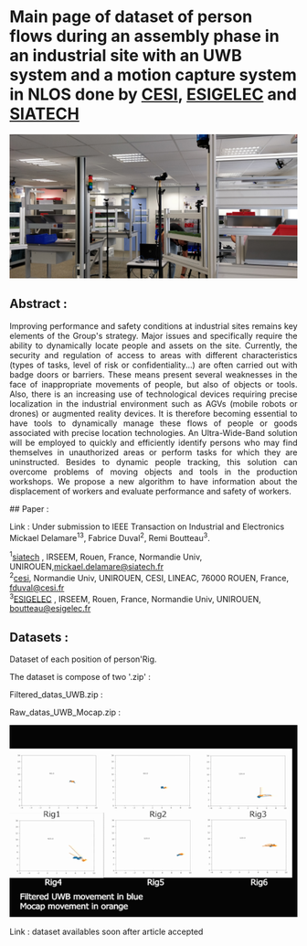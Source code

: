 # Main page of dataset of person flows during an assembly phase in an industrial site with an UWB system and a motion capture system in NLOS done by [CESI](https://www.cesi.fr/), [ESIGELEC](https://www.esigelec.fr/) and [SIATECH](https://www.siatech.fr/)

<p align="center">
<img src="Front_view.jpg" width="600">
</p>


## Abstract :
<p style="text-align:justify";>
Improving performance and safety conditions at industrial sites remains key elements of the Group's strategy.
Major issues and specifically require the ability to dynamically locate people and assets on the site. Currently, the security and regulation of access to areas with different characteristics (types of tasks, level of risk or confidentiality...) are often carried out with badge doors or barriers. These means present several weaknesses in the face of inappropriate movements of people, but also of objects or tools. Also, there is an increasing use of technological devices requiring precise localization in the industrial environment such as AGVs (mobile robots or drones) or augmented reality devices.
It is therefore becoming essential to have tools to dynamically manage these flows of people or goods associated with precise location technologies. An Ultra-Wide-Band solution will be employed to quickly and efficiently identify persons who may find themselves in unauthorized areas or perform tasks for which they are uninstructed.
Besides to dynamic people tracking, this solution can overcome problems of moving objects and tools in the production workshops. We propose a new algorithm to have information about the displacement of workers and evaluate performance and safety of workers.</p>
## Paper :

Link : Under submission to IEEE Transaction on Industrial and Electronics
Mickael Delamare<sup>1</sup><sup>3</sup>, Fabrice Duval<sup>2</sup>, Remi Boutteau<sup>3</sup>.  

 
<sup>1</sup>[siatech](https://www.siatech.fr/) , IRSEEM, Rouen, France, Normandie Univ, UNIROUEN,mickael.delamare@siatech.fr   
<sup>2</sup>[cesi](http://www.cesi.fr.),   Normandie Univ, UNIROUEN, CESI, LINEAC, 76000 ROUEN, France, fduval@cesi.fr   
<sup>3</sup>[ESIGELEC](http://www.esigelec.fr/) , IRSEEM, Rouen, France, Normandie Univ, UNIROUEN, boutteau@esigelec.fr


## Datasets :

Dataset of each position of person'Rig.

The dataset is compose of two '.zip' : 

Filtered_datas_UWB.zip : 

Raw_datas_UWB_Mocap.zip : 

<p align="center">
<img src="IndoorUWB_Mocap.gif">
</p>

Link : dataset availables soon after article accepted
